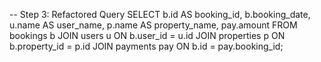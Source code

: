 
-- Step 3: Refactored Query
SELECT 
    b.id AS booking_id,
    b.booking_date,
    u.name AS user_name,
    p.name AS property_name,
    pay.amount
FROM 
    bookings b
JOIN 
    users u ON b.user_id = u.id
JOIN 
    properties p ON b.property_id = p.id
JOIN 
    payments pay ON b.id = pay.booking_id;
